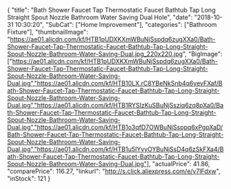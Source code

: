 {
	"title": "Bath Shower Faucet Tap Thermostatic Faucet Bathtub Tap Long Straight Spout Nozzle Bathroom Water Saving Dual Hole",
	"date": "2018-10-31 10:30:20",
	"SubCat": ["Home Improvement"],
	"categories": ["Bathroom Fixture"],
	"thumbnailImage": "https://ae01.alicdn.com/kf/HTB1pUDXKXmWBuNjSspdq6zugXXa0/Bath-Shower-Faucet-Tap-Thermostatic-Faucet-Bathtub-Tap-Long-Straight-Spout-Nozzle-Bathroom-Water-Saving-Dual.jpg_220x220.jpg",
	"BigImage": ["https://ae01.alicdn.com/kf/HTB1pUDXKXmWBuNjSspdq6zugXXa0/Bath-Shower-Faucet-Tap-Thermostatic-Faucet-Bathtub-Tap-Long-Straight-Spout-Nozzle-Bathroom-Water-Saving-Dual.jpg","https://ae01.alicdn.com/kf/HTB10LX.rC8YBeNkSnb4q6yevFXaf/Bath-Shower-Faucet-Tap-Thermostatic-Faucet-Bathtub-Tap-Long-Straight-Spout-Nozzle-Bathroom-Water-Saving-Dual.jpg","https://ae01.alicdn.com/kf/HTB1RYSIzKuSBuNjSsziq6zq8pXa0/Bath-Shower-Faucet-Tap-Thermostatic-Faucet-Bathtub-Tap-Long-Straight-Spout-Nozzle-Bathroom-Water-Saving-Dual.jpg","https://ae01.alicdn.com/kf/HTB1o3qfD7OWBuNjSsppq6xPgpXaD/Bath-Shower-Faucet-Tap-Thermostatic-Faucet-Bathtub-Tap-Long-Straight-Spout-Nozzle-Bathroom-Water-Saving-Dual.jpg","https://ae01.alicdn.com/kf/HTB1u5IYvyOYBuNjSsD4q6zSkFXa4/Bath-Shower-Faucet-Tap-Thermostatic-Faucet-Bathtub-Tap-Long-Straight-Spout-Nozzle-Bathroom-Water-Saving-Dual.jpg"],
	"actualPrice": 41.86,
	"comparePrice": 116.27,
	"linkurl": "http://s.click.aliexpress.com/e/v7lFdxw",
	"inStock": 121
}
